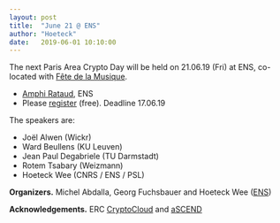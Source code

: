 ```yaml
---
layout: post
title:  "June 21 @ ENS"
author: "Hoeteck"
date:   2019-06-01 10:10:00
---
```


The next Paris Area Crypto Day will be held on 21.06.19 (Fri) at
ENS, co-located with [Fête de la Musique](https://quefaire.paris.fr/40919/fete-de-la-musique).

* [Amphi Rataud](https://www.di.ens.fr/AccesDI.html.fr), ENS
* Please [register](https://docs.google.com/forms/d/e/1FAIpQLSdU9SDqLdHWnDRSyj-AKfPzGAsiwA9Ih_1sne8J3RXFDsAWLA/viewform) (free). Deadline 17.06.19

The speakers are:

* Joël Alwen (Wickr) 
* Ward Beullens (KU Leuven)
* Jean Paul Degabriele (TU Darmstadt)
* Rotem Tsabary (Weizmann)
* Hoeteck Wee (CNRS / ENS / PSL)

<!--

### Program

| &nbsp;9:50&nbsp;-&nbsp;10:00&nbsp;&nbsp; | Welcome
| 10:00 - 11:00 | [Anne Canteaut](#AC) Algebraic Distinguishers against Symmetric Primitives
| 11:00 - 12:00 | [Leonid Reyzin](#LR) On Memory Hardness of SCrypt
| 12:00 - 14:00 | Lunch 
| 14:00 - 15:30 | [Victor Shoup](#VS) Hash Proof Systems, Old and New
| 15:30 - 16:00 | Coffee Break
| 16:00 - 17:00 | [Rafael Pass](#RP) Analysis of the Blockchain Protocol in Asynchronous Networks
-->

**Organizers.** Michel Abdalla, Georg Fuchsbauer and Hoeteck Wee ([ENS](https://crypto.di.ens.fr/web2py))

**Acknowledgements.** ERC [CryptoCloud](http://www.di.ens.fr/~pointche/CryptoCloud/) and [aSCEND](http://cordis.europa.eu/project/rcn/193658_en.html)


<!--
----------------

### Abstracts

**<a name="AC"></a>Algebraic Distinguishers against Symmetric Primitives**<br>
*Anne Canteaut, INRIA*

Higher-order differential attacks, introduced by Knudsen in 1994, are the first family of attacks against block ciphers which exploit some specific property of the polynomial representation of the cipher. Indeed, these attacks rely on the fact that, for all keys, the involved multivariate polynomial does not have maximal degree. This idea has then been generalized by several authors and has led to the notion of cube distinguishers, and more recently to the so-called division property. Both generalizations actually exploit the fact that some given monomials do not appear in the polynomials. In this talk, I will present some unified view of these attacks, and I will show how such algebraic properties propagate through the successive layers of iterated primitives.

Joint work with Christina Boura (Université de Versailles St Quentin)

**<a name="LR"></a>On Memory Hardness of SCrypt**<br>
*Leonid Reyzin, BU*

The key derivation function scrypt (Percival, 2009) is defined as the
result of n steps, where each step consists of selecting one or two
previously computed values (the selection depends on the values themselves)
and hashing them. It is conjectured that this function is memory-hard.

We show that indeed scrypt is maximally memory-hard in the parallel random
oracle model. Specifically, we show that the product of memory and time
used during the computation of scrypt must be Theta(n^2). Moreover, even if
the amount of memory used fluctuates during the computation, we show that
the sum of memory usage over time (a.k.a. "cumulative memory complexity"
introduced by Alwen and Serbinenko in 2015) is Theta(n^2). This suggests
that computation of multiple instances of scrypt in cannot be improved via
amortization. Our result holds even if the adversary is allowed to make an
unlimited number of parallel random oracle queries at each step.

Previous work (Alwen, Chen, Kamath, Kolmogorov, Pietrzak, Tessaro 2016)
showed a lowerbounds of Omega( n^2 / log^2 n) on the memory complexity of
scrypt in more restricted models, where the adversary was assumed to store
only random oracle outputs or specific functions of them. Our result
improves the bound quantitatively by eliminating the log^2 n factor and
qualitatively by allowing arbitrary storage by the adversary.

Joint work with Joel Alwen, Jeremiah Blocki, and Krzysztof Pietrzak.

**<a name="VS"></a>Hash Proof Systems, Old and New**<br>
*Victor Shoup, NYU*

This talk will be an exposition on hash proof systems and
their applications. I will review the basic definitions,
constructions, and applications of hash proof systems, focusing on the
original application to chosen ciphertext secure public key
encryption, as well as more recent applications to password
authenticated key exchange.


**<a name="RP"></a>Analysis of the Blockchain Protocol in Asynchronous Networks**<br>
*Rafael Pass, Cornell*

Nakamoto’s famous blockchain protocol enables achieving consensus in a so-called *permissionless* setting—anyone can join (or leave) the protocol execution, and the protocol instructions do not depend on the identities of the players. His ingenious protocol prevents “sybil attacks” (where an adversary spawns any number of new players) by relying on computational puzzles (a.k.a. “moderately hard functions”) introduced by Dwork and Naor (Crypto’92).

Prior works that analyze the blockchain protocol either make the simplifying assumption that network channels are fully synchronous (i.e. messages are instantly delivered without delays) (Garay et al, Eurocrypt’15) or only consider specific attacks (Nakamoto’08; Sampolinsky and Zohar, FinancialCrypt’15); additionally, as far as we know, none of them deal with players joining or leaving the protocol.

We prove that the blockchain consensus mechanism satisfies a strong forms of consistency and liveness in an asynchronous network with adversarial delays that are a-priori bounded, within a formal model allowing for adaptive corruption and spawning of new players, assuming that the computational puzzle is modeled as a random oracle. (We complement this result by showing a simple attack against the blockchain protocol in a fully asynchronous setting, showing that the “puzzle-hardness” needs to be appropriately set as a function of the maximum network delay.)

As an independent contribution, we define an abstract notion of a blockchain protocol and identify appropriate security properties of such protocols; we prove that Nakamoto’s blockchain protocol satisfies them and that these properties are sufficient for typical applications. We finally show how to use our analysis to build *new* blockchain protocols that overcome some of the bottlenecks in Nakamoto’s original protocol.

The analysis of Nakamoto’s blockchain is based on joint work with Lior Seeman and abhi shelat, and new blockchain protocols are based on joint work with Elaine Shi.
No prior knowledge of Bitcoin or the blockchain will be assumed.


-->
